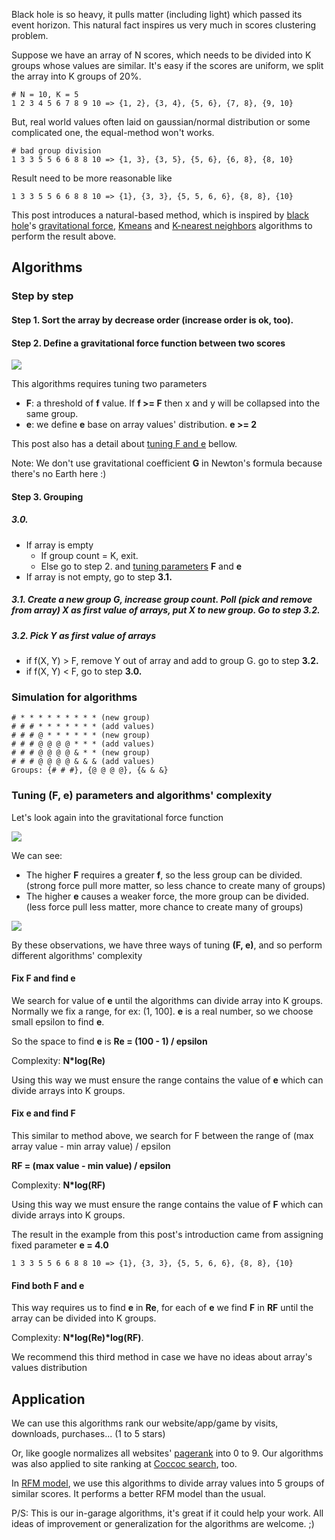 Black hole is so heavy, it pulls matter (including light) which passed its event horizon. This natural fact inspires us very much in scores clustering problem.

Suppose we have an array of N scores, which needs to be divided into K groups whose values are similar. It's easy if the scores are uniform, we split the array into K groups of 20%.
```
# N = 10, K = 5
1 2 3 4 5 6 7 8 9 10 => {1, 2}, {3, 4}, {5, 6}, {7, 8}, {9, 10}
```

But, real world values often laid on gaussian/normal distribution or some complicated one, the equal-method won't works.

```
# bad group division
1 3 3 5 5 6 6 8 8 10 => {1, 3}, {3, 5}, {5, 6}, {6, 8}, {8, 10}
```

Result need to be more reasonable like
```
1 3 3 5 5 6 6 8 8 10 => {1}, {3, 3}, {5, 5, 6, 6}, {8, 8}, {10}
```

This post introduces a natural-based method, which is inspired by [black hole](https://en.wikipedia.org/wiki/Black_hole)'s [gravitational force](https://en.wikipedia.org/wiki/Gravity), [Kmeans](https://en.wikipedia.org/wiki/K-means_clustering) and [K-nearest neighbors](https://en.wikipedia.org/wiki/K-nearest_neighbors_algorithm) algorithms to perform the result above.

## Algorithms

### Step by step

#### Step 1. Sort the array by decrease order (increase order is ok, too).

#### Step 2. Define a gravitational force function between two scores

![](https://blogdotrichanchordotcom.files.wordpress.com/2016/06/natural_force_function.jpg)

This algorithms requires tuning two parameters
 - **F**: a threshold of **f** value. If **f >= F** then x and y will be collapsed into the same group.
 - **e**: we define **e** base on array values' distribution. **e >= 2**

This post also has a detail about [tuning F and e](https://github.com/richanchor/documentation/wiki/Black-hole-algorithms-for-binding-scores-into-groups#tuning-f-e-parameters-and-algorithms-complexity) bellow.

Note: We don't use gravitational coefficient **G** in Newton's formula because there's no Earth here :)

#### Step 3. Grouping

##### 3.0.
 - If array is empty
   - If group count = K, exit.
   - Else go to step 2. and [tuning parameters](https://github.com/richanchor/documentation/wiki/Black-hole-algorithms-for-binding-scores-into-groups#tuning-f-e-parameters-and-algorithms-complexity) **F** and **e**
 - If array is not empty, go to step **3.1.**
##### 3.1. Create a new group G, increase group count. Poll (pick and remove from array) X as first value of arrays, put X to new group. Go to step **3.2.**

##### 3.2. Pick Y as first value of arrays
 - if f(X, Y) > F, remove Y out of array and add to group G. go to step **3.2.**
 - if f(X, Y) < F, go to step **3.0.**

### Simulation for algorithms

```
# * * * * * * * * * (new group)
# # # * * * * * * * (add values)
# # # @ * * * * * * (new group)
# # # @ @ @ @ * * * (add values)
# # # @ @ @ @ & * * (new group)
# # # @ @ @ @ & & & (add values)
Groups: {# # #}, {@ @ @ @}, {& & &}
```

### Tuning (F, e) parameters and algorithms' complexity

Let's look again into the gravitational force function

![](https://blogdotrichanchordotcom.files.wordpress.com/2016/06/natural_force_function.jpg)

We can see:
 - The higher **F** requires a greater **f**, so the less group can be divided. (strong force pull more matter, so less chance to create many of groups)
 - The higher **e** causes a weaker force, the more group can be divided. (less force pull less matter, more chance to create many of groups)

![](https://blogdotrichanchordotcom.files.wordpress.com/2016/06/natural_force_kfe.jpg)

By these observations, we have three ways of tuning **(F, e)**, and so perform different algorithms' complexity

#### Fix F and find e

We search for value of **e** until the algorithms can divide array into K groups. Normally we fix a range, for ex: (1, 100]. **e** is a real number, so we choose small epsilon to find **e**.

So the space to find **e** is **Re = (100 - 1) / epsilon**

Complexity: **N*log(Re)**

Using this way we must ensure the range contains the value of **e** which can divide arrays into K groups.

#### Fix e and find F

This similar to method above, we search for F between the range of (max array value - min array value) / epsilon

**RF = (max value - min value) / epsilon**

Complexity: **N*log(RF)**

Using this way we must ensure the range contains the value of **F** which can divide arrays into K groups.

The result in the example from this post's introduction came from assigning fixed parameter **e = 4.0**
```
1 3 3 5 5 6 6 8 8 10 => {1}, {3, 3}, {5, 5, 6, 6}, {8, 8}, {10}
```

#### Find both F and e

This way requires us to find **e** in **Re**, for each of **e** we find **F** in **RF** until the array can be divided into K groups.

Complexity: **N*log(Re)*log(RF)**.

We recommend this third method in case we have no ideas about array's values distribution

## Application

We can use this algorithms rank our website/app/game by visits, downloads, purchases... (1 to 5 stars)

Or, like google normalizes all websites' [pagerank](https://en.wikipedia.org/wiki/PageRank) into 0 to 9. Our algorithms was also applied to site ranking at [Coccoc search](http://coccoc.com/search#!), too.

In [RFM model](https://blog.richanchor.com/2016/06/09/using-rfm-model-to-evaluate-customers-database/), we use this algorithms to divide array values into 5 groups of similar scores. It performs a better RFM model than the usual.


P/S: This is our in-garage algorithms, it's great if it could help your work. All ideas of improvement or generalization for the algorithms are welcome. ;)